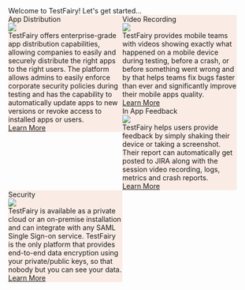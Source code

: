 <div class="getting-started-container container">
    <div class="getting-started-title">Welcome to TestFairy! Let's get started...</div>
    <div class="row">
      <div class="getting-started-card col">
        <div class="getting-started-question">App Distribution</div>
        <img class="getting-started-img" src="https://docs.testfairy.com/img/getting-started/icon-app-distribution.png" />
        <div class="getting-started-body">TestFairy offers enterprise-grade app distribution capabilities, allowing companies to easily and securely distribute the right apps to the right users. The platform allows admins to easily enforce corporate security policies during testing and
          has the capability to automatically update apps to new versions or revoke access to installed apps or users.</div>
        <a class="getting-started-btn" href="../App_Distribution/Distributing_Your_Apps.html">Learn More</a>
      </div>
      <div class="getting-started-card col">
        <div class="getting-started-question ">Video Recording</div>
        <img class="getting-started-img " src="https://docs.testfairy.com/img/getting-started/icon-video.png" />
        <div class="getting-started-body ">TestFairy provides mobile teams with videos showing exactly what happened on a mobile device during testing, before a crash, or before something went wrong and by that helps teams fix bugs faster than ever and significantly improve their mobile
          apps quality.</div>
        <a class="getting-started-btn " href="../SDK/Begin_with_options.html#video-recording">Learn More</a>
      </div>
    </div>
    <div class="row">
      <div class="getting-started-card col">
        <div class="getting-started-question">In App Feedback</div>
        <img class="getting-started-img" src="https://docs.testfairy.com/img/getting-started/icon-in-app-feedback.png" />
        <div class="getting-started-body ">TestFairy helps users provide feedback by simply shaking their device or taking a screenshot. Their report can automatically get posted to JIRA along with the session video recording, logs, metrics and crash reports.</div>
        <a class="getting-started-btn " href="../App_Distribution/Distributing_Your_Apps.html">Learn More</a>
      </div>
      <div class="getting-started-card col">
        <div class="getting-started-question ">Security</div>
        <img class="getting-started-img " src="https://docs.testfairy.com/img/getting-started/icon-security.png" />
        <div class="getting-started-body ">TestFairy is available as a private cloud or an on-premise installation and can integrate with any SAML Single Sign-on service. TestFairy is the only platform that provides end-to-end data encryption using your private/public keys, so that nobody
          but you can see your data.</div>
        <a class="getting-started-btn " href="../App_Distribution/Distributing_Your_Apps.html">Learn More</a>
      </div>
    </div>
  </div>
 
 
<style>.getting-started-body , .getting-started-btn {float: left;}</style>
<style>.getting-started-card {float: left; width: 46%; background-color: #FAECE5}</style>
<style>.page-header, .suggest-edit-container, .was-doc-helpful {display: none !important;}</style>
<style>.getting-started-container {width: auto !important}</style>

<!---<style>.getting-started-row {width: auto !important}</style>
<style>.getting-started-card {width: 100%; background-color: #FAECE5 ;padding: 16px;
}</style>

<style>.getting-started-body {text-align: justify;}</style>
<script src="https://ajax.googleapis.com/ajax/libs/webfont/1.4.7/webfont.js" type="text/javascript"></script>
<script type="text/javascript">WebFont.load({  google: {    families: ["Inconsolata:400,700","Lato:100,100italic,300,300italic,400,400italic,700,700italic,900,900italic","Roboto:100,100italic,300,300italic,regular,italic,500,500italic,700,700italic,900","Playfair Display:regular,italic","Roboto Slab:regular,700"]  }});</script>

